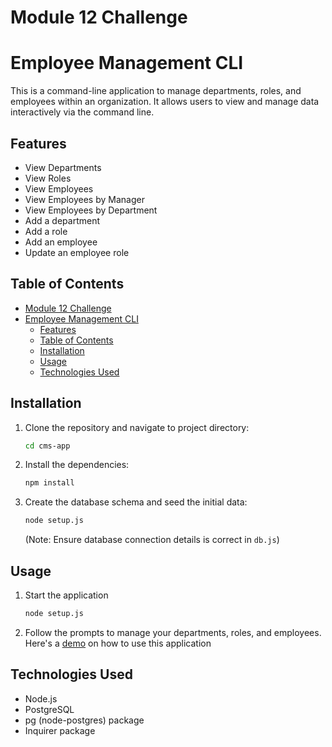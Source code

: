 # Module 12 Challenge

# Employee Management CLI

This is a command-line application to manage departments, roles, and employees within an organization. It allows users to view and manage data interactively via the command line.

## Features

- View Departments
- View Roles
- View Employees
- View Employees by Manager
- View Employees by Department
- Add a department
- Add a role
- Add an employee
- Update an employee role

## Table of Contents

- [Module 12 Challenge](#module-12-challenge)
- [Employee Management CLI](#employee-management-cli)
  - [Features](#features)
  - [Table of Contents](#table-of-contents)
  - [Installation](#installation)
  - [Usage](#usage)
  - [Technologies Used](#technologies-used)

## Installation

1. Clone the repository and navigate to project directory:
   ```sh
   cd cms-app
   ```
2. Install the dependencies:
   ```sh
   npm install
   ```
3. Create the database schema and seed the initial data:
   ```sh
   node setup.js
   ```
   (Note: Ensure database connection details is correct in `db.js`)

## Usage

   1. Start the application
      ```sh
      node setup.js
      ```
   2. Follow the prompts to manage your departments, roles, and employees.
      Here's a [demo](https://drive.google.com/file/d/1DkBlh8gylvqfPnyjgu2qQC6BKU_ye8xB/view?usp=drive_link) on how to use this application

## Technologies Used

   * Node.js
   * PostgreSQL
   * pg (node-postgres) package
   * Inquirer package